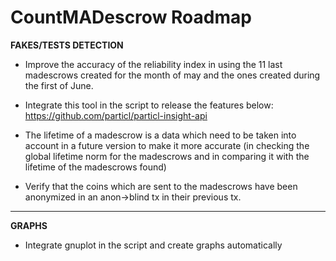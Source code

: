 # CountMADescrow Roadmap 


**FAKES/TESTS DETECTION**

- Improve the accuracy of the reliability index in using the 11 last madescrows created for the month of may and the ones created during the first of June.

- Integrate this tool in the script to release the features below: https://github.com/particl/particl-insight-api

- The lifetime of a madescrow is a data which need to be taken into account in a future version to make it more accurate (in checking the global lifetime norm for the madescrows and in comparing it with the lifetime of the madescrows found)

- Verify that the coins which are sent to the madescrows have been anonymized in an anon->blind tx in their previous tx.
***
**GRAPHS**

- Integrate gnuplot in the script and create graphs automatically
